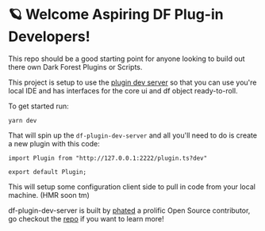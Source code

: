 # 🪐 Welcome Aspiring DF Plug-in Developers!

This repo should be a good starting point for anyone looking to build out there own Dark Forest Plugins or Scripts.

This project is setup to use the [plugin dev server](https://github.com/projectsophon/df-plugin-dev-server) so that you can use you're local IDE and has interfaces for the core ui and df object ready-to-roll.

To get started run:

`yarn dev`


That will spin up the `df-plugin-dev-server` and all you'll need to do is create a new plugin with this code:

```
import Plugin from "http://127.0.0.1:2222/plugin.ts?dev"

export default Plugin;
```

This will setup some configuration client side to pull in code from your local machine. (HMR soon tm)

df-plugin-dev-server is built by [phated](https://github.com/phated) a prolific Open Source contributor, go checkout the [repo](https://github.com/projectsophon/df-plugin-dev-server) if you want to learn more!







